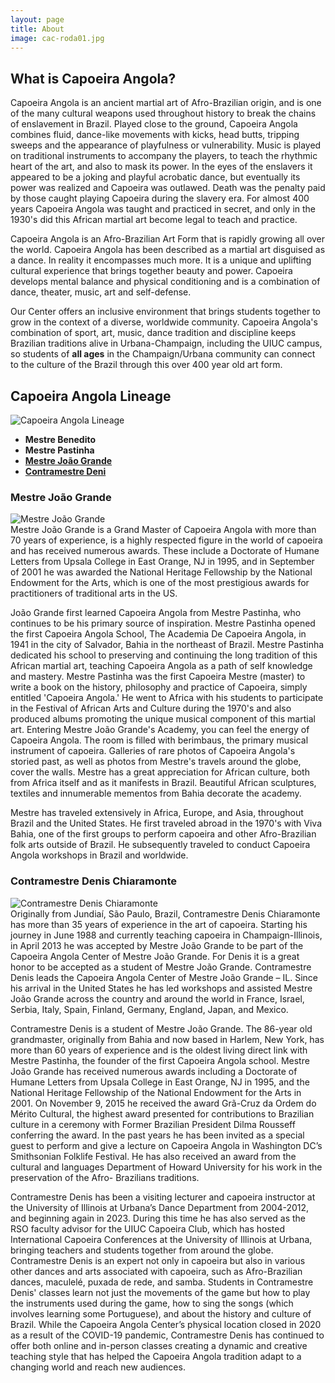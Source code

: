 ```yaml
---
layout: page
title: About
image: cac-roda01.jpg
---
```


## What is Capoeira Angola?

Capoeira Angola is an ancient martial art of Afro-Brazilian origin, and is one of the many cultural weapons used throughout history to break the chains of enslavement in Brazil. Played close to the ground, Capoeira Angola combines fluid, dance-like movements with kicks, head butts, tripping sweeps and the appearance of playfulness or vulnerability. Music is played on traditional instruments to accompany the players, to teach the rhythmic heart of the art, and also to mask its power. In the eyes of the enslavers it appeared to be a joking and playful acrobatic dance, but eventually its power was realized and Capoeira was outlawed. Death was the penalty paid by those caught playing Capoeira during the slavery era. For almost 400 years Capoeira Angola was taught and practiced in secret, and only in the 1930's did this African martial art become legal to teach and practice.

Capoeira Angola is an Afro-Brazilian Art Form that is rapidly growing all over the world. Capoeira Angola has been described as a martial art disguised as a dance.  In reality it encompasses much more. It is a unique and uplifting cultural experience that brings together beauty and power. Capoeira develops mental balance and physical conditioning and is a combination of dance, theater, music, art and self-defense. 

Our Center offers an inclusive environment that brings students together to grow in the context of a diverse, worldwide community. Capoeira Angola's combination of sport, art, music, dance tradition and discipline keeps Brazilian traditions alive in Urbana-Champaign, including the UIUC campus, so students of **all ages** in the Champaign/Urbana community can connect to the culture of the Brazil through this over 400 year old art form.

## Capoeira Angola Lineage
![Capoeira Angola Lineage]({{site.baseurl}}/images/pages/about-timeline-img01.png)  
- **Mestre Benedito**  
- **Mestre Pastinha**  
- [**Mestre João Grande**](#joao)  
- [**Contramestre Deni**](#deni)  

### <a name="joao"></a>Mestre João Grande
![Mestre João Grande]({{site.baseurl}}/images/pages/about-joao01.png)  
Mestre João Grande is a Grand Master of Capoeira Angola with more than 70 years of experience, is a highly respected figure in the world of capoeira and has received numerous awards. These include a Doctorate of Humane Letters from Upsala College in East Orange, NJ in 1995, and in September of 2001 he was awarded the National Heritage Fellowship by the National Endowment for the Arts, which is one of the most prestigious awards for practitioners of traditional arts in the US.

João Grande first learned Capoeira Angola from Mestre Pastinha, who continues to be his primary source of inspiration. Mestre Pastinha opened the first Capoeira Angola School, The Academia De Capoeira Angola, in 1941 in the city of Salvador, Bahia in the northeast of Brazil. Mestre Pastinha dedicated his school to preserving and continuing the long tradition of this African martial art, teaching Capoeira Angola as a path of self knowledge and mastery. Mestre Pastinha was the first Capoeira Mestre (master) to write a book on the history, philosophy and practice of Capoeira, simply entitled 'Capoeira Angola.' He went to Africa with his students to participate in the Festival of African Arts and Culture during the 1970's and also produced albums promoting the unique musical component of this martial art.
Entering Mestre João Grande's Academy, you can feel the energy of Capoeira Angola. The room is filled with berimbaus, the primary musical instrument of capoeira. Galleries of rare photos of Capoeira Angola's storied past, as well as photos from Mestre's travels around the globe, cover the walls. Mestre has a great appreciation for African culture, both from Africa itself and as it manifests in Brazil. Beautiful African sculptures, textiles and innumerable mementos from Bahia decorate the academy.

Mestre has traveled extensively in Africa, Europe, and Asia, throughout Brazil and the United States. He first traveled abroad in the 1970's with Viva Bahia, one of the first groups to perform capoeira and other Afro-Brazilian folk arts outside of Brazil. He subsequently traveled to conduct Capoeira Angola workshops in Brazil and worldwide. 

### <a name="deni"></a>Contramestre Denis Chiaramonte
![Contramestre Denis Chiaramonte]({{site.baseurl}}/images/pages/about-deni01.png)  
Originally from Jundiaí, São Paulo, Brazil, Contramestre Denis Chiaramonte has more than 35 years of experience in the art of capoeira. Starting his journey in June 1988 and currently teaching capoeira in Champaign-Illinois, in April 2013 he was accepted by Mestre João Grande to be part of the Capoeira Angola Center of Mestre João Grande. For Denis it is a great honor to be accepted as a student of Mestre João Grande. Contramestre Denis leads the Capoeira Angola Center of Mestre João Grande – IL. Since his arrival in the United States he has led workshops and assisted Mestre João Grande across the country and around the world in France, Israel, Serbia, Italy, Spain, Finland, Germany, England, Japan, and Mexico.

Contramestre Denis is a student of Mestre João Grande. The 86-year old grandmaster, originally from Bahia and now based in Harlem, New York, has more than 60 years of experience and is the oldest living direct link with Mestre Pastinha, the founder of the first Capoeira Angola school. Mestre João Grande has received numerous awards including a Doctorate of Humane Letters from Upsala College in East Orange, NJ in 1995, and the National Heritage Fellowship of the National Endowment for the Arts in 2001. On November 9, 2015 he received the award Grã-Cruz da Ordem do Mérito Cultural, the highest award presented for contributions to Brazilian culture in a ceremony with Former Brazilian President Dilma Rousseff conferring the award. In the past years he has been invited as a special guest to perform and give a lecture on Capoeira Angola in Washington DC’s Smithsonian Folklife Festival. He has also received an award from the cultural and languages Department of Howard University for his work in the preservation of the Afro- Brazilians traditions.

Contramestre Denis has been a visiting lecturer and capoeira instructor at the University of Illinois at Urbana’s Dance Department from 2004-2012, and beginning again in 2023. During this time he has also served as the RSO faculty advisor for the UIUC Capoeira Club, which has hosted International Capoeira Conferences at the University of Illinois at Urbana, bringing teachers and students together from around the globe. Contramestre Denis is an expert not only in capoeira but also in various other dances and arts associated with capoeira, such as Afro-Brazilian dances, maculelé, puxada de rede, and samba. Students in Contramestre Denis' classes learn not just the movements of the game but how to play the instruments used during the game, how to sing the songs (which involves learning some Portuguese), and about the history and culture of Brazil. While the Capoeira Angola Center’s physical location closed in 2020 as a result of the COVID-19 pandemic, Contramestre Denis has continued to offer both online and in-person classes creating a dynamic and creative teaching style that has helped the Capoeira Angola tradition adapt to a changing world and reach new audiences.

